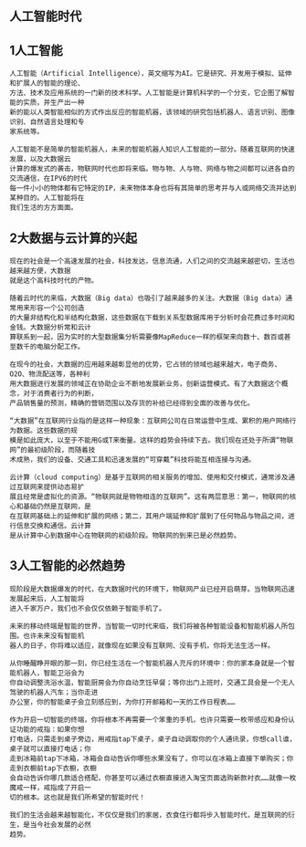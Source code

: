 ## 人工智能时代

## 1人工智能 ##

    人工智能（Artificial Intelligence），英文缩写为AI。它是研究、开发用于模拟、延伸和扩展人的智能的理论、
    方法、技术及应用系统的一门新的技术科学。人工智能是计算机科学的一个分支，它企图了解智能的实质，并生产出一种
    新的能以人类智能相似的方式作出反应的智能机器，该领域的研究包括机器人、语言识别、图像识别、自然语言处理和专
    家系统等。

    人工智能不是简单的智能机器人，未来的智能机器人知识人工智能的一部分。随着互联网的快速发展，以及大数据云
    计算的爆发式的袭击，物联网时代也即将来临。物与物、人与物、网络与物之间都可以进各自的交流通信，在IPV6的时代
    每一件小小的物体都有它特定的IP，未来物体本身也将有其简单的思考并与人或网络交流并达到某种目的。人工智能将在
    我们生活的方方面面。

## 2大数据与云计算的兴起  

    现在的社会是一个高速发展的社会，科技发达，信息流通，人们之间的交流越来越密切，生活也越来越方便，大数据
    就是这个高科技时代的产物。

    随着云时代的来临，大数据（Big data）也吸引了越来越多的关注。大数据（Big data）通常用来形容一个公司创造
    的大量非结构化和半结构化数据，这些数据在下载到关系型数据库用于分析时会花费过多时间和金钱。大数据分析常和云计
    算联系到一起，因为实时的大型数据集分析需要像MapReduce一样的框架来向数十、数百或甚至数千的电脑分配工作。

    在现今的社会，大数据的应用越来越彰显他的优势，它占领的领域也越来越大，电子商务、O2O、物流配送等，各种利
    用大数据进行发展的领域正在协助企业不断地发展新业务，创新运营模式。有了大数据这个概念，对于消费者行为的判断，
    产品销售量的预测，精确的营销范围以及存货的补给已经得到全面的改善与优化。

    “大数据”在互联网行业指的是这样一种现象：互联网公司在日常运营中生成、累积的用户网络行为数据。这些数据的规
    模是如此庞大，以至于不能用G或T来衡量。这样的趋势会持续下去。我们现在还处于所谓“物联网”的最初级阶段，而随着技
    术成熟，我们的设备、交通工具和迅速发展的“可穿戴”科技将能互相连接与沟通。

    云计算（cloud computing）是基于互联网的相关服务的增加、使用和交付模式，通常涉及通过互联网来提供动态易扩
    展且经常是虚拟化的资源。“物联网就是物物相连的互联网”。这有两层意思：第一，物联网的核心和基础仍然是互联网，是
    在互联网基础上的延伸和扩展的网络；第二，其用户端延伸和扩展到了任何物品与物品之间，进行信息交换和通信。云计算
    是从计算中心到数据中心在物联网的初级阶段。物联网的到来已是必然趋势。

## 3人工智能的必然趋势 ##

    现阶段是大数据爆发的时代，在大数据时代的环境下，物联网产业已经开启萌芽。当物联网迅速发展起来后，人工智能将
    进入千家万户，我们也不会仅仅依赖于智能手机了。

    未来的移动终端是智能的世界，当智能一切时代来临，我们将被各种智能设备和智能机器人所包围。也许未来没有智能机
    器人的日子，你将难以适应，就像现在如果没有互联网、没有手机，你将无法生活一样。

    从你睡醒睁开眼的那一刻，你已经生活在一个智能机器人充斥的环境中：你的家本身就是一个智能机器人，智能卫浴会为
    你自动调整洗浴水温，智能厨房会为你自动烹饪早餐；等你出门上班时，交通工具会是一个无人驾驶的机器人汽车；当你走进
    办公室，你的智能桌子会立刻感应到，为你打开邮箱和一天的工作日程表……

    作为开启一切智能的终端，你将根本不再需要一个笨重的手机，也许只需要一枚带感应和身份认证功能的戒指：如果你想
    打电话，只需走到桌子旁边，用戒指tap下桌子，桌子自动调取你的个人通讯录，你想call谁，桌子就可以直接打电话；你
    走到冰箱前tap下冰箱，冰箱会自动告诉你哪些水果没有了，你可以在冰箱上直接下单购买；你走到衣橱前tap下衣橱，衣橱
    会自动告诉你哪几款适合搭配，你甚至可以通过衣橱直接进入淘宝页面选购新款衬衣……就像一枚魔戒一样，戒指成了开启一
    切的根本。这也就是我们所希望的智能时代！

    我们的生活会越来越智能化，不仅仅是我们的家居，衣食住行都将步入智能时代，是互联网的衍生，是当今社会发展的必然
    趋势。
